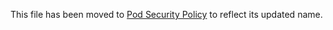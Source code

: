 This file has been moved to [Pod Security Policy](pod-security-policy.md) to reflect its updated name.